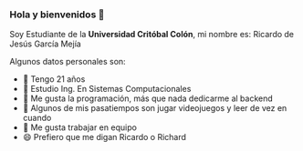 ### Hola y bienvenidos 👋

Soy Estudiante de la **Universidad Critóbal Colón**, mi nombre es: Ricardo de Jesús García Mejía 

Algunos datos personales son:

- 🔭 Tengo 21 años
- 🌱 Estudio Ing. En Sistemas Computacionales
- 👯 Me gusta la programación, más que nada dedicarme al backend
- 🤔 Algunos de mis pasatiempos son jugar videojuegos y leer de vez en cuando
- 💬 Me gusta trabajar en equipo
- 😄 Prefiero que me digan Ricardo o Richard
